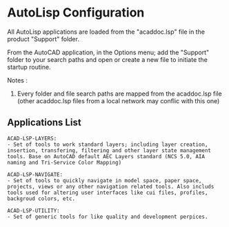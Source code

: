 # AutoLisp Configuration

All AutoLisp applications are loaded from the "acaddoc.lsp" file in the product "Support" folder.

From the AutoCAD application, in the Options menu; add the "Support" folder to your search paths and open or create a new file to initiate the startup routine.

Notes :

1. Every folder and file search paths are mapped from the acaddoc.lsp file (other acaddoc.lsp files from a local network may conflic with this one)

## Applications List

```applications
ACAD-LSP-LAYERS:
- Set of tools to work standard layers; including layer creation, insertion, transfering, filtering and other layer state management tools. Base on AutoCAD default AEC Layers standard (NCS 5.0, AIA naming and Tri-Service Color Mapping)

ACAD-LSP-NAVIGATE:
- Set of tools to quickly navigate in model space, paper space, projects, views or any other navigation related tools. Also includs tools used for altering user interfaces like cui files, profiles, backgroud colors, etc.

ACAD-LSP-UTILITY:
- Set of generic tools for like quality and development perpices. 

```
